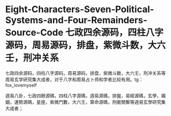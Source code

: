 # Eight-Characters-Seven-Political-Systems-and-Four-Remainders-Source-Code  七政四余源码，四柱八字源码，周易源码，排盘，紫微斗数，大六壬，刑冲关系
七政四余源码，四柱八字源码，周易源码，排盘，紫微斗数，大六壬，刑冲关系等周易玄学研究集大成者，对于八字和周易占卜师和学者比较有用。tg：fox_lovemyself

週易八卦，七政四餘源碼，四柱八字源碼，週易源碼，排盤，易經源碼，玄學，婚姻，運勢源碼，星座，紫微鬥數，大六壬，算命源碼，刑衝關繫等週易玄學研究集大成者；
